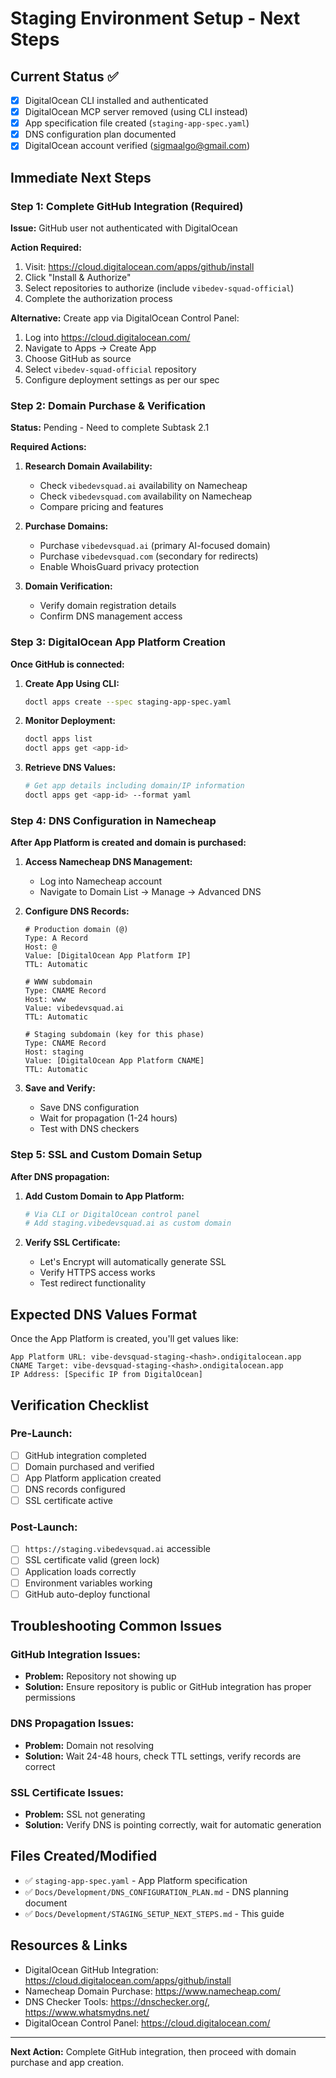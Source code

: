 # Staging Environment Setup - Next Steps

## **Current Status ✅**
- [x] DigitalOcean CLI installed and authenticated
- [x] DigitalOcean MCP server removed (using CLI instead)
- [x] App specification file created (`staging-app-spec.yaml`)
- [x] DNS configuration plan documented
- [x] DigitalOcean account verified (sigmaalgo@gmail.com)

## **Immediate Next Steps**

### **Step 1: Complete GitHub Integration (Required)**
**Issue:** GitHub user not authenticated with DigitalOcean

**Action Required:**
1. Visit: https://cloud.digitalocean.com/apps/github/install
2. Click "Install & Authorize" 
3. Select repositories to authorize (include `vibedev-squad-official`)
4. Complete the authorization process

**Alternative:** Create app via DigitalOcean Control Panel:
1. Log into https://cloud.digitalocean.com/
2. Navigate to Apps → Create App
3. Choose GitHub as source
4. Select `vibedev-squad-official` repository
5. Configure deployment settings as per our spec

### **Step 2: Domain Purchase & Verification**
**Status:** Pending - Need to complete Subtask 2.1

**Required Actions:**
1. **Research Domain Availability:**
   - Check `vibedevsquad.ai` availability on Namecheap
   - Check `vibedevsquad.com` availability on Namecheap
   - Compare pricing and features

2. **Purchase Domains:**
   - Purchase `vibedevsquad.ai` (primary AI-focused domain)
   - Purchase `vibedevsquad.com` (secondary for redirects)
   - Enable WhoisGuard privacy protection

3. **Domain Verification:**
   - Verify domain registration details
   - Confirm DNS management access

### **Step 3: DigitalOcean App Platform Creation**
**Once GitHub is connected:**

1. **Create App Using CLI:**
   ```bash
   doctl apps create --spec staging-app-spec.yaml
   ```

2. **Monitor Deployment:**
   ```bash
   doctl apps list
   doctl apps get <app-id>
   ```

3. **Retrieve DNS Values:**
   ```bash
   # Get app details including domain/IP information
   doctl apps get <app-id> --format yaml
   ```

### **Step 4: DNS Configuration in Namecheap**
**After App Platform is created and domain is purchased:**

1. **Access Namecheap DNS Management:**
   - Log into Namecheap account
   - Navigate to Domain List → Manage → Advanced DNS

2. **Configure DNS Records:**
   ```
   # Production domain (@)
   Type: A Record
   Host: @
   Value: [DigitalOcean App Platform IP]
   TTL: Automatic

   # WWW subdomain
   Type: CNAME Record  
   Host: www
   Value: vibedevsquad.ai
   TTL: Automatic

   # Staging subdomain (key for this phase)
   Type: CNAME Record
   Host: staging  
   Value: [DigitalOcean App Platform CNAME]
   TTL: Automatic
   ```

3. **Save and Verify:**
   - Save DNS configuration
   - Wait for propagation (1-24 hours)
   - Test with DNS checkers

### **Step 5: SSL and Custom Domain Setup**
**After DNS propagation:**

1. **Add Custom Domain to App Platform:**
   ```bash
   # Via CLI or DigitalOcean control panel
   # Add staging.vibedevsquad.ai as custom domain
   ```

2. **Verify SSL Certificate:**
   - Let's Encrypt will automatically generate SSL
   - Verify HTTPS access works
   - Test redirect functionality

## **Expected DNS Values Format**

Once the App Platform is created, you'll get values like:
```
App Platform URL: vibe-devsquad-staging-<hash>.ondigitalocean.app
CNAME Target: vibe-devsquad-staging-<hash>.ondigitalocean.app
IP Address: [Specific IP from DigitalOcean]
```

## **Verification Checklist**

### **Pre-Launch:**
- [ ] GitHub integration completed
- [ ] Domain purchased and verified
- [ ] App Platform application created
- [ ] DNS records configured
- [ ] SSL certificate active

### **Post-Launch:**
- [ ] `https://staging.vibedevsquad.ai` accessible
- [ ] SSL certificate valid (green lock)
- [ ] Application loads correctly
- [ ] Environment variables working
- [ ] GitHub auto-deploy functional

## **Troubleshooting Common Issues**

### **GitHub Integration Issues:**
- **Problem:** Repository not showing up
- **Solution:** Ensure repository is public or GitHub integration has proper permissions

### **DNS Propagation Issues:**
- **Problem:** Domain not resolving
- **Solution:** Wait 24-48 hours, check TTL settings, verify records are correct

### **SSL Certificate Issues:**
- **Problem:** SSL not generating
- **Solution:** Verify DNS is pointing correctly, wait for automatic generation

## **Files Created/Modified**
- ✅ `staging-app-spec.yaml` - App Platform specification
- ✅ `Docs/Development/DNS_CONFIGURATION_PLAN.md` - DNS planning document
- ✅ `Docs/Development/STAGING_SETUP_NEXT_STEPS.md` - This guide

## **Resources & Links**
- DigitalOcean GitHub Integration: https://cloud.digitalocean.com/apps/github/install
- Namecheap Domain Purchase: https://www.namecheap.com/
- DNS Checker Tools: https://dnschecker.org/, https://www.whatsmydns.net/
- DigitalOcean Control Panel: https://cloud.digitalocean.com/

---

**Next Action:** Complete GitHub integration, then proceed with domain purchase and app creation. 